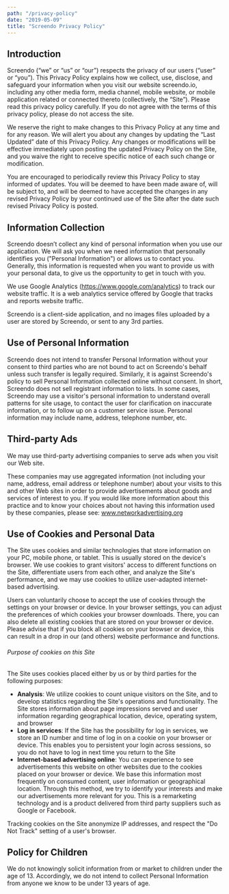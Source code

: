 ```yaml
---
path: "/privacy-policy"
date: "2019-05-09"
title: "Screendo Privacy Policy"
---
```


## Introduction

Screendo (“we” or “us” or “our”) respects the privacy of our users (“user” or “you”). This Privacy Policy explains how we collect, use, disclose, and safeguard your information when you visit our website screendo.io, including any other media form, media channel, mobile website, or mobile application related or connected thereto (collectively, the “Site”). Please read this privacy policy carefully. If you do not agree with the terms of this privacy policy, please do not access the site.

We reserve the right to make changes to this Privacy Policy at any time and for any reason. We will alert you about any changes by updating the “Last Updated” date of this Privacy Policy. Any changes or modifications will be effective immediately upon posting the updated Privacy Policy on the Site, and you waive the right to receive specific notice of each such change or modification.

You are encouraged to periodically review this Privacy Policy to stay informed of updates. You will be deemed to have been made aware of, will be subject to, and will be deemed to have accepted the changes in any revised Privacy Policy by your continued use of the Site after the date such revised Privacy Policy is posted.

## Information Collection

Screendo doesn’t collect any kind of personal information when you use our application. We will ask you when we need information that personally identifies you ("Personal Information") or allows us to contact you. Generally, this information is requested when you want to provide us with your personal data, to give us the opportunity to get in touch with you.

We use Google Analytics (https://www.google.com/analytics) to track our website traffic. It is a web analytics service offered by Google that tracks and reports website traffic.

Screendo is a client-side application, and no images files uploaded by a user are stored by Screendo, or sent to any 3rd parties.

## Use of Personal Information

Screendo does not intend to transfer Personal Information without your consent to third parties who are not bound to act on Screendo's behalf unless such transfer is legally required. Similarly, it is against Screendo's policy to sell Personal Information collected online without consent. In short, Screendo does not sell registrant information to lists. In some cases, Screendo may use a visitor's personal information to understand overall patterns for site usage, to contact the user for clarification on inaccurate information, or to follow up on a customer service issue. Personal information may include name, address, telephone number, etc.

## Third-party Ads

We may use third-party advertising companies to serve ads when you visit our Web site.

These companies may use aggregated information (not including your name, address, email address or telephone number) about your visits to this and other Web sites in order to provide advertisements about goods and services of interest to you. If you would like more information about this practice and to know your choices about not having this information used by these companies, please see: www.networkadvertising.org

## Use of Cookies and Personal Data

The Site uses cookies and similar technologies that store information on your PC, mobile phone, or tablet. This is usually stored on the device's browser. We use cookies to grant visitors' access to different functions on the Site, differentiate users from each other, and analyze the Site's performance, and we may use cookies to utilize user-adapted internet-based advertising.

Users can voluntarily choose to accept the use of cookies through the settings on your browser or device. In your browser settings, you can adjust the preferences of which cookies your browser downloads. There, you can also delete all existing cookies that are stored on your browser or device. Please advise that if you block all cookies on your browser or device, this can result in a drop in our (and others) website performance and functions.

###### Purpose of cookies on this Site

The Site uses cookies placed either by us or by third parties for the following purposes:

- **Analysis**: We utilize cookies to count unique visitors on the Site, and to develop statistics regarding the Site's operations and functionality. The Site stores information about page impressions served and user information regarding geographical location, device, operating system, and browser
- **Log in services**: If the Site has the possibility for log in services, we store an ID number and time of log in on a cookie on your browser or device. This enables you to persistent your login across sessions, so you do not have to log in next time you return to the Site
- **Internet-based advertising online**: You can experience to see advertisements this website on other websites due to the cookies placed on your browser or device. We base this information most frequently on consumed content, user information or geographical location. Through this method, we try to identify your interests and make our advertisements more relevant for you. This is a remarketing technology and is a product delivered from third party suppliers such as Google or Facebook.

Tracking cookies on the Site anonymize IP addresses, and respect the "Do Not Track" setting of a user's browser.

## Policy for Children

We do not knowingly solicit information from or market to children under the age of 13. Accordingly, we do not intend to collect Personal Information from anyone we know to be under 13 years of age.
